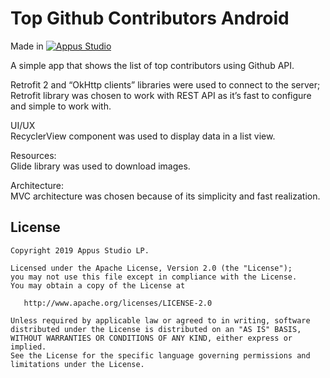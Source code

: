 Top Github Contributors Android
=====================


Made in [![Appus Studio](https://github.com/appus-studio/top-github-contributors-android/blob/master/image/appus.png)](https://appus.software)

A simple app that shows the list of top contributors using Github API.


Retrofit 2 and “OkHttp clients” libraries were used to connect to the server;<br />
Retrofit library was chosen to work with REST API as it’s fast to configure and simple to work with.

UI/UX<br />
RecyclerView component was used to display data in a list view.

Resources:<br />
Glide library was used to download images.

Architecture:<br />
MVC architecture was chosen because of its simplicity and fast realization.

License
--------

    Copyright 2019 Appus Studio LP.

    Licensed under the Apache License, Version 2.0 (the "License");
    you may not use this file except in compliance with the License.
    You may obtain a copy of the License at

       http://www.apache.org/licenses/LICENSE-2.0

    Unless required by applicable law or agreed to in writing, software
    distributed under the License is distributed on an "AS IS" BASIS,
    WITHOUT WARRANTIES OR CONDITIONS OF ANY KIND, either express or implied.
    See the License for the specific language governing permissions and
    limitations under the License.
